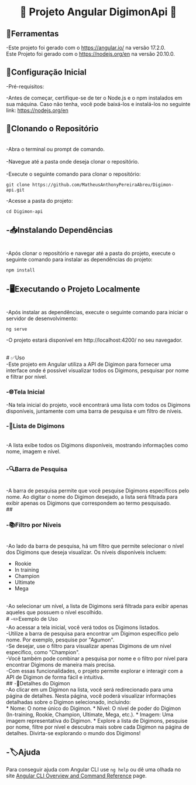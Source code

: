 <div align ="center">
<h1>👾
Projeto Angular DigimonApi 👾
</h1>
</div>

## 🦾Ferramentas
-Este projeto foi gerado com o https://angular.io/ na versão 17.2.0.
<br>
Este Projeto foi gerado com o https://nodejs.org/en na versão 20.10.0.

## 🧩Configuração Inicial
-Pré-requisitos:
<br>

-Antes de começar, certifique-se de ter o Node.js e o npm instalados em sua máquina. Caso não tenha, você pode baixá-los e instalá-los no seguinte link: https://nodejs.org/en

## 📑Clonando o Repositório
<br>
-Abra o terminal ou prompt de comando.
<br>
<br>
-Navegue até a pasta onde deseja clonar o repositório.
<br>
<br>
-Execute o seguinte comando para clonar o repositório:

`git clone https://github.com/MatheusAnthonyPereiraAbreu/Digimon-api.git`

-Acesse a pasta do projeto:

`cd Digimon-api`
<br>

## -📥Instalando Dependências
<br>
-Após clonar o repositório e navegar até a pasta do projeto, execute o seguinte comando para instalar as dependências do projeto:

`npm install`
<br>
## -🖥Executando o Projeto Localmente
<br>
-Após instalar as dependências, execute o seguinte comando para iniciar o servidor de desenvolvimento:

`ng serve`

-O projeto estará disponível em http://localhost:4200/ no seu navegador.

<br>
# ✅Uso
<br>
-Este projeto em Angular utiliza a API de Digimon para fornecer uma interface onde é possível visualizar todos os Digimons, pesquisar por nome e filtrar por nível.
<br>
<h3>-🌐Tela Inicial</h3>
-Na tela inicial do projeto, você encontrará uma lista com todos os Digimons disponíveis, juntamente com uma barra de pesquisa e um filtro de níveis.

<h3>-📜Lista de Digimons</h3>
<br>
-A lista exibe todos os Digimons disponíveis, mostrando informações como nome, imagem e nível.

## <h3>-🔍Barra de Pesquisa</h3>
<br>
-A barra de pesquisa permite que você pesquise Digimons específicos pelo nome. Ao digitar o nome do Digimon desejado, a lista será filtrada para exibir apenas os Digimons que correspondem ao termo pesquisado.
<br>
## <h3>-📚Filtro por Níveis</h3>
<br>
-Ao lado da barra de pesquisa, há um filtro que permite selecionar o nível dos Digimons que deseja visualizar. Os níveis disponíveis incluem:

- Rookie
- In training
- Champion
- Ultimate
- Mega
<br>
-Ao selecionar um nível, a lista de Digimons será filtrada para exibir apenas aqueles que possuem o nível escolhido.
<br>
# -✏️Exemplo de Uso
<br>
-Ao acessar a tela inicial, você verá todos os Digimons listados.
<br>
-Utilize a barra de pesquisa para encontrar um Digimon específico pelo nome. Por exemplo, pesquise por "Agumon".
<br>
-Se desejar, use o filtro para visualizar apenas Digimons de um nível específico, como "Champion".
<br>
-Você também pode combinar a pesquisa por nome e o filtro por nível para encontrar Digimons de maneira mais precisa.
<br>
-Com essas funcionalidades, o projeto permite explorar e interagir com a API de Digimon de forma fácil e intuitiva.
<br>
## -📖Detalhes do Digimon
<br>
-Ao clicar em um Digimon na lista, você será redirecionado para uma página de detalhes. Nesta página, você poderá visualizar informações detalhadas sobre o Digimon selecionado, incluindo:
<br>
* Nome: O nome único do Digimon.
* Nível: O nível de poder do Digimon (In-training, Rookie, Champion, Ultimate, Mega, etc.).
* Imagem: Uma imagem representativa do Digimon.
* Explore a lista de Digimons, pesquise por nome, filtre por nível e descubra mais sobre cada Digimon na página de detalhes. Divirta-se explorando o mundo dos Digimons!

## -🏷Ajuda

Para conseguir ajuda com Angular CLI use `ng help` ou dê uma olhada no site [Angular CLI Overview and Command Reference](https://angular.io/cli) page.
